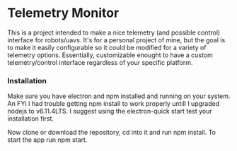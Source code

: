 # Telemetry Monitor

This is a project intended to make a nice telemetry (and possible control) interface for robots/uavs. It's for a personal project of mine, but the goal is to make it easily configurable so it could be modified for a variety of telemetry options. Essentially, customizable enought to have a custom telemetry/control interface regardless of your specific platform.

### Installation
Make sure you have electron and npm installed and running on your system. An FYI I had trouble getting npm install to work properly untill I upgraded nodejs to v6.11.4LTS. I suggest using the electron-quick start test your installation first.

Now clone or download the repository, cd into it and run npm install. To start the app run npm start.
